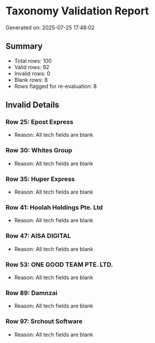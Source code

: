 # Taxonomy Validation Report
Generated on: 2025-07-25 17:48:02

## Summary
- Total rows: 100
- Valid rows: 92
- Invalid rows: 0
- Blank rows: 8
- Rows flagged for re-evaluation: 8

## Invalid Details

### Row 25: Epost Express
- Reason: All tech fields are blank

### Row 30: Whites Group
- Reason: All tech fields are blank

### Row 35: Huper Express
- Reason: All tech fields are blank

### Row 41: Hoolah Holdings Pte. Ltd
- Reason: All tech fields are blank

### Row 47: AISA DIGITAL
- Reason: All tech fields are blank

### Row 53: ONE GOOD TEAM PTE. LTD.
- Reason: All tech fields are blank

### Row 89: Damnzai
- Reason: All tech fields are blank

### Row 97: Srchout Software
- Reason: All tech fields are blank
